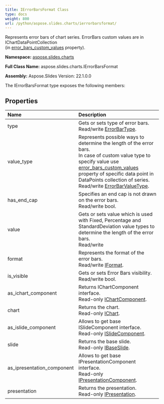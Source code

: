 ```yaml
---
title: IErrorBarsFormat Class
type: docs
weight: 800
url: /python/aspose.slides.charts/ierrorbarsformat/
---
```


Represents error bars of chart series. ErrorBars custom values are in IChartDataPointCollection<br/>            (in [error_bars_custom_values](/python/aspose.slides.charts/ichartdatapoint/) property).

**Namespace:** [aspose.slides.charts](/python/aspose.slides.charts/)

**Full Class Name:** aspose.slides.charts.IErrorBarsFormat

**Assembly:**  Aspose.Slides Version: 22.1.0.0

The IErrorBarsFormat type exposes the following members:
## **Properties**
|**Name**|**Description**|
| :- | :- |
|type|Gets or sets type of error bars. <br/>            Read/write [ErrorBarType](/python/aspose.slides.charts/errorbartype/).|
|value_type|Represents possible ways to determine the length of the error bars. <br/>            In case of custom value type to specify value use [error_bars_custom_values](/python/aspose.slides.charts/ichartdatapoint/) property of specific data point in DataPoints collection of series.  <br/>            Read/write [ErrorBarValueType](/python/aspose.slides.charts/errorbarvaluetype/).|
|has_end_cap|Specifies an end cap is not drawn on the error bars.<br/>            Read/write bool.|
|value|Gets or sets value which is used with Fixed, Percentage and StandardDeviation value types to determine the length of the error bars. <br/>            Read/write|
|format|Represents the format of the error bars.<br/>            Read/write [IFormat](/python/aspose.slides.charts/iformat/).|
|is_visible|Gets or sets Error Bars visibility.<br/>            Read/write bool.|
|as_ichart_component|Returns IChartComponent interface.<br/>            Read-only [IChartComponent](/python/aspose.slides.charts/ichartcomponent/).|
|chart|Returns the chart.<br/>            Read-only [IChart](/python/aspose.slides.charts/ichart/).|
|as_islide_component|Allows to get base ISlideComponent interface.<br/>            Read-only [ISlideComponent](/python/aspose.slides/islidecomponent/).|
|slide|Returns the base slide.<br/>            Read-only [IBaseSlide](/python/aspose.slides/ibaseslide/).|
|as_ipresentation_component|Allows to get base IPresentationComponent interface.<br/>            Read-only [IPresentationComponent](/python/aspose.slides/ipresentationcomponent/).|
|presentation|Returns the presentation. <br/>            Read-only [IPresentation](/python/aspose.slides/ipresentation/).|
